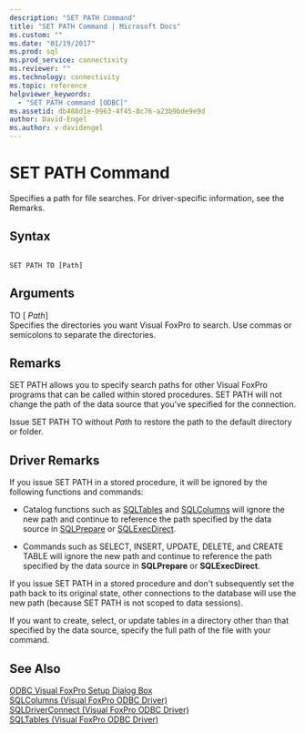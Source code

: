```yaml
---
description: "SET PATH Command"
title: "SET PATH Command | Microsoft Docs"
ms.custom: ""
ms.date: "01/19/2017"
ms.prod: sql
ms.prod_service: connectivity
ms.reviewer: ""
ms.technology: connectivity
ms.topic: reference
helpviewer_keywords: 
  - "SET PATH command [ODBC]"
ms.assetid: db488d1e-0963-4f45-8c76-a23b9bde9e9d
author: David-Engel
ms.author: v-davidengel
---
```

# SET PATH Command
Specifies a path for file searches. For driver-specific information, see the Remarks.  
  
## Syntax  
  
```  
  
SET PATH TO [Path]  
```  
  
## Arguments  
 TO [ *Path*]  
 Specifies the directories you want Visual FoxPro to search. Use commas or semicolons to separate the directories.  
  
## Remarks  
 SET PATH allows you to specify search paths for other Visual FoxPro programs that can be called within stored procedures. SET PATH will not change the path of the data source that you've specified for the connection.  
  
 Issue SET PATH TO without *Path* to restore the path to the default directory or folder.  
  
## Driver Remarks  
 If you issue SET PATH in a stored procedure, it will be ignored by the following functions and commands:  
  
-   Catalog functions such as [SQLTables](../../odbc/microsoft/sqltables-visual-foxpro-odbc-driver.md) and [SQLColumns](../../odbc/microsoft/sqlcolumns-visual-foxpro-odbc-driver.md) will ignore the new path and continue to reference the path specified by the data source in [SQLPrepare](../../odbc/microsoft/sqlprepare-visual-foxpro-odbc-driver.md) or [SQLExecDirect](../../odbc/microsoft/sqlexecdirect-visual-foxpro-odbc-driver.md).  
  
-   Commands such as SELECT, INSERT, UPDATE, DELETE, and CREATE TABLE will ignore the new path and continue to reference the path specified by the data source in **SQLPrepare** or **SQLExecDirect**.  
  
 If you issue SET PATH in a stored procedure and don't subsequently set the path back to its original state, other connections to the database will use the new path (because SET PATH is not scoped to data sessions).  
  
 If you want to create, select, or update tables in a directory other than that specified by the data source, specify the full path of the file with your command.  
  
## See Also  
 [ODBC Visual FoxPro Setup Dialog Box](../../odbc/microsoft/odbc-visual-foxpro-setup-dialog-box.md)   
 [SQLColumns (Visual FoxPro ODBC Driver)](../../odbc/microsoft/sqlcolumns-visual-foxpro-odbc-driver.md)   
 [SQLDriverConnect (Visual FoxPro ODBC Driver)](../../odbc/microsoft/sqldriverconnect-visual-foxpro-odbc-driver.md)   
 [SQLTables (Visual FoxPro ODBC Driver)](../../odbc/microsoft/sqltables-visual-foxpro-odbc-driver.md)
